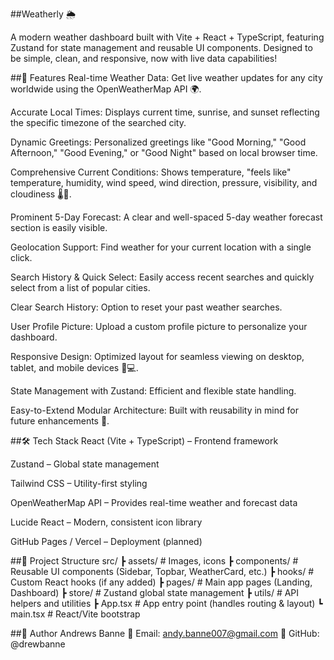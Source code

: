 ##Weatherly 🌦️

A modern weather dashboard built with Vite + React + TypeScript, featuring Zustand for state management and reusable UI components.
Designed to be simple, clean, and responsive, now with live data capabilities!

##🚀 Features
Real-time Weather Data: Get live weather updates for any city worldwide using the OpenWeatherMap API 🌍.

Accurate Local Times: Displays current time, sunrise, and sunset reflecting the specific timezone of the searched city.

Dynamic Greetings: Personalized greetings like "Good Morning," "Good Afternoon," "Good Evening," or "Good Night" based on local browser time.

Comprehensive Current Conditions: Shows temperature, "feels like" temperature, humidity, wind speed, wind direction, pressure, visibility, and cloudiness 🌡️💨.

Prominent 5-Day Forecast: A clear and well-spaced 5-day weather forecast section is easily visible.

Geolocation Support: Find weather for your current location with a single click.

Search History & Quick Select: Easily access recent searches and quickly select from a list of popular cities.

Clear Search History: Option to reset your past weather searches.

User Profile Picture: Upload a custom profile picture to personalize your dashboard.

Responsive Design: Optimized layout for seamless viewing on desktop, tablet, and mobile devices 📱💻.

State Management with Zustand: Efficient and flexible state handling.

Easy-to-Extend Modular Architecture: Built with reusability in mind for future enhancements 🧩.

##🛠️ Tech Stack
React (Vite + TypeScript) – Frontend framework

Zustand – Global state management

Tailwind CSS – Utility-first styling

OpenWeatherMap API – Provides real-time weather and forecast data

Lucide React – Modern, consistent icon library

GitHub Pages / Vercel – Deployment (planned)

##📂 Project Structure
src/
┣ assets/           # Images, icons
┣ components/       # Reusable UI components (Sidebar, Topbar, WeatherCard, etc.)
┣ hooks/            # Custom React hooks (if any added)
┣ pages/            # Main app pages (Landing, Dashboard)
┣ store/            # Zustand global state management
┣ utils/            # API helpers and utilities
┣ App.tsx           # App entry point (handles routing & layout)
┗ main.tsx          # React/Vite bootstrap

##👤 Author
Andrews Banne
📧 Email: andy.banne007@gmail.com
🔗 GitHub: @drewbanne